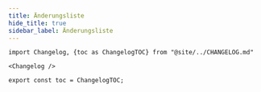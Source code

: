 ```yaml
---
title: Änderungsliste
hide_title: true
sidebar_label: Änderungsliste
---
```


```mdx-code-block
import Changelog, {toc as ChangelogTOC} from "@site/../CHANGELOG.md"

<Changelog />

export const toc = ChangelogTOC;
```
